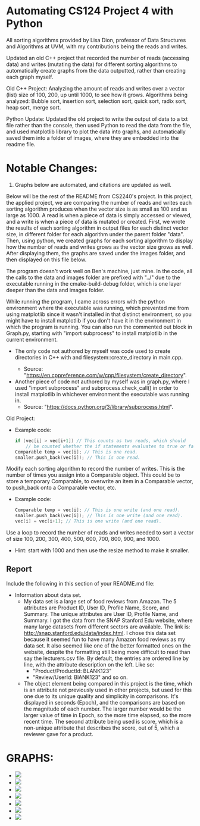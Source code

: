 # Automating CS124 Project 4 with Python
All sorting algorithms provided by Lisa Dion, professor of Data Structures and Algorithms at UVM, with my contributions being the reads and writes.

Updated an old C++ project that recorded the number of reads (accessing data) and writes (mutating the data) for different 
sorting algorithms to automatically create graphs from the data outputted, rather than creating each graph myself.

Old C++ Project: Analyzing the amount of reads and writes over a vector (list) size of 100, 200, up until 1000, to see how it grows. 
Algorithms being analyzed: Bubble sort, insertion sort, selection sort, quick sort, radix sort, heap sort, merge sort.

Python Update:
  Updated the old project to write the output of data to a txt file rather than the console, then used Python to read the data from
  the file, and used matplotlib library to plot the data into graphs, and automatically saved them into a folder of images, where they
  are embedded into the readme file.

  
# Notable Changes:
1. Graphs below are automated, and citations are updated as well.

Below will be the rest of the README from CS2240's project. In this project, the applied project,
we are comparing the number of reads and writes each sorting algorithm produces when the vector size is as small as 100 and as large as 1000. 
A read is when a piece of data is simply accessed or viewed, and a write is when a piece of data is mutated or created. 
First, we wrote the results of each sorting algorithm in output files for each distinct vector size, in different folder for each algorithm under the
parent folder "data". Then, using python, we created graphs for each sorting algorithm to display how the number of reads and writes grows as the
vector size grows as well. After displaying them, the graphs are saved under the images folder, and then displayed on this file below.

The program doesn't work well on Ben's machine, just mine. In the code, all the calls to the data and images folder are prefixed
with "../" due to the executable running in the cmake-build-debug folder, which is one layer deeper than the data and images folder.

While running the program, I came across errors with the python environment where the executable was running, which prevented me from
using matplotlib since it wasn't installed in that distinct environment, so you might have to install matplotlib if you don't have it
in the environment in which the program is running. You can also run the commented out block in Graph.py, starting with
"import subprocess" to install matplotlib in the current environment.

* The only code not authored by myself was code used to create directories in C++ with <filesystem> and filesystem::create_directory in main.cpp.
  * Source: "https://en.cppreference.com/w/cpp/filesystem/create_directory".
* Another piece of code not authored by myself was in graph.py, where I used "import subprocess" and subprocess.check_call() in order to install matplotlib in whichever environment the executable was running in.
  * Source: "https://docs.python.org/3/library/subprocess.html".

Old Project:

* Example code:
  ```cpp
  if (vec[i] > vec[i+1]) // This counts as two reads, which should
      // be counted whether the if statements evaluates to true or false.
  Comparable temp = vec[i]; // This is one read.
  smaller.push_back(vec[i]); // This is one read.
  ```
Modify each sorting algorithm to record the number of writes. This is the number of times you assign into a Comparable object. This could be to store a temporary Comparable, to overwrite an item in a Comparable vector, to push_back onto a Comparable vector, etc.
* Example code:
  ```cpp
  Comparable temp = vec[i]; // This is one write (and one read).
  smaller.push_back(vec[i]); // This is one write (and one read).
  vec[i] = vec[i+1]; // This is one write (and one read).
  ```
Use a loop to record the number of reads and writes needed to sort a vector of size 100, 200, 300, 400, 500, 600, 700, 800, 900, and 1000.
* Hint: start with 1000 and then use the resize method to make it smaller. 

## Report
Include the following in this section of your README.md file:
* Information about data set.
  * My data set is a large set of food reviews from Amazon. The 5 attributes are Product ID, User ID, Profile Name, Score, and Summary. The unique attributes are User ID, Profile Name, and Summary. I got the data from the SNAP Stanford Edu website, where many large datasets from different sectors are available. The link is: http://snap.stanford.edu/data/index.html. I chose this data set because it seemed fun to have many Amazon food reviews as my data set. It also seemed like one of the better formatted ones on the website, despite the formatting still being more difficult to read than say the lecturers.csv file. By default, the entries are ordered line by line, with the attribute description on the left. Like so:
      * "Product/ProductId: BLANK123"
      * "Review/UserId: BlANK123" and so on.
  * The object element being compared in this project is the time, which is an attribute not previously used in other projects, but used for this one due to its unique quality and simplicity in comparisons. It's displayed in seconds (Epoch), and the comparisons are based on the magnitude of each number. The larger number would be the larger value of time in Epoch, so the more time elapsed, so the more recent time. The second attribute being used is score, which is a non-unique attribute that describes the score, out of 5, which a reviewer gave for a product.

# GRAPHS:
  * ![](images/bubbleSortC++.png)
  * ![](images/heapSortC++.png)
  * ![](images/insertionSortC++.png)
  * ![](images/mergeSortC++.png)
  * ![](images/quickSortStableC++.png)
  * ![](images/quickSortUnstableC++.png)
  * ![](images/selectionSortC++.png)

